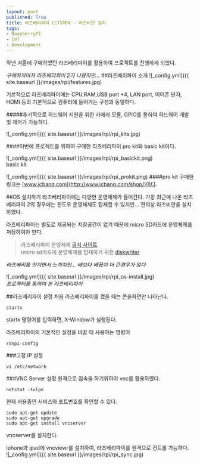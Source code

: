 ```yaml
---
layout: post
published: True
title: 라즈베리파이 CCTV제작 - 라즈비안 설치  
tags:
- RaspberryPI
- IoT
- Development
---
```

작년 겨울에 구매하였던 라즈베리파이를 활용하여 프로젝트를 진행하게 되었다.

*구매하자마자 라즈베리파이 2가 나왔지만...*
##라즈베리파이 소개
![_config.yml]({{ site.baseurl }}/images/rpi/features.jpg)

기본적으로 라즈베리파이에는 CPU,RAM,USB port *4, LAN port, 이어폰 단자, HDMI 등의 기본적으로 컴퓨터에 들어가는 구성과 동일하다.

#####추가적으로 하드웨어 지원을 위한 카메라 모듈, GPIO를 통하여 하드웨어 개발 및 제어가 가능하다.

![_config.yml]({{ site.baseurl }}/images/rpi/rpi_kits.jpg)

####이번에 프로젝트를 위하여 구매한 라즈베리파이 pro kit와 basic kit이다.

![_config.yml]({{ site.baseurl }}/images/rpi/rpi_basickit.png)  
basic kit

![_config.yml]({{ site.baseurl }}/images/rpi/rpi_prokit.png)
####pro kit
구매한 링크는 [www.icbanq.com](http://www.icbanq.com/shop/)이다.

##OS 설치하기
라즈베리파이에는 다양한 운영체제가 들어간다.
가장 최근에 나온 라즈베리파이 2의 경우에는 윈도우 운영체제도 탑재할 수 있지만... 편의상 라즈비안을 설치하였다.

라즈베리파이는 별도로 제공되는 저장공간이 없기 때문에 micro SD카드에 운영체제를 저장하여야 한다.

>라즈베리파이 운영체제 [공식 사이트](https://www.raspberrypi.org/downloads/)  
micro sd카드에 운영체제를 탑재하기 위한 [diskwriter](http://sourceforge.net/projects/win32diskimager/)

*라즈베리를 만지면서 느끼지만... 배보다 배꼽이 더 큰경우가 많다*

![_config.yml]({{ site.baseurl }}/images/rpi/rpi_os-install.jpg)  
*프로젝터를 통하여 본 라즈베리파이*

##라즈베리파이 설정
처음 라즈베리파이를 켰을 때는 콘솔화면만 나타난다.

	startx
startx 명령어를 입력하면, X-Window가 실행된다.

라즈베리파이의 기본적인 설정을 바꿀 때 사용하는 명령어  

	raspi-config


###고정 IP 설정

	vi /etc/network


###VNC Server 설정
원격으로 접속을 하기위하여 vnc를 활용하였다.

	netstat -tulpn
현재 사용중인 서비스와 포트번호를 확인할 수 있다.

	sudo apt-get update
	sudo apt-get upgrade
	sudo apt-get install vncserver
vncserver를 설치한다.

iphone과 ipad에 vncviewr를 설치하여, 라즈베리파이를 원격으로 컨트롤 가능하다.  
![_config.yml]({{ site.baseurl }}/images/rpi/rpi_sync.jpg)
